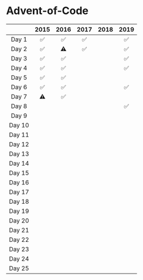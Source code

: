 # Advent-of-Code
|        | 2015 | 2016 | 2017 | 2018 | 2019 |
| :----: | :--: | :--: | :--: | :--: | :--: |
| Day 1  |  ✅   |  ✅   |  ✅   |      |  ✅   |
| Day 2  |  ✅   |  ⚠️   |  ✅   |     |  ✅   |
| Day 3  |  ✅   |  ✅   |      |      |  ✅   |
| Day 4  |  ✅   |  ✅   |      |      |  ✅   |
| Day 5  |  ✅   |  ✅   |      |      |      |
| Day 6  |  ✅   |  ✅   |      |      |  ✅   |
| Day 7  |  ⚠️   |  ✅   |      |      |      |
| Day 8  |      |      |      |      |  ✅   |
| Day 9  |      |      |      |      |      |
| Day 10 |      |      |      |      |      |
| Day 11 |      |      |      |      |      |
| Day 12 |      |      |      |      |      |
| Day 13 |      |      |      |      |      |
| Day 14 |      |      |      |      |      |
| Day 15 |      |      |      |      |      |
| Day 16 |      |      |      |      |      |
| Day 17 |      |      |      |      |      |
| Day 18 |      |      |      |      |      |
| Day 19 |      |      |      |      |      |
| Day 20 |      |      |      |      |      |
| Day 21 |      |      |      |      |      |
| Day 22 |      |      |      |      |      |
| Day 23 |      |      |      |      |      |
| Day 24 |      |      |      |      |      |
| Day 25 |      |      |      |      |      |